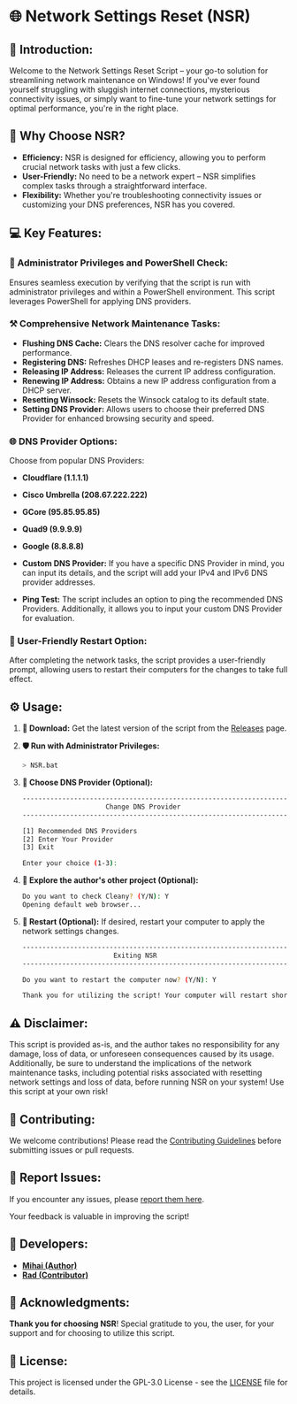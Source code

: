# 🌐 Network Settings Reset (**NSR**)

## 🚀 Introduction:

Welcome to the Network Settings Reset Script – your go-to solution for streamlining network maintenance on Windows! If you've ever found yourself struggling with sluggish internet connections, mysterious connectivity issues, or simply want to fine-tune your network settings for optimal performance, you're in the right place.

## 🌟 Why Choose NSR?

- **Efficiency:** NSR is designed for efficiency, allowing you to perform crucial network tasks with just a few clicks.
- **User-Friendly:** No need to be a network expert – NSR simplifies complex tasks through a straightforward interface.
- **Flexibility:** Whether you're troubleshooting connectivity issues or customizing your DNS preferences, NSR has you covered.

## 💻 Key Features:

### 🔰 Administrator Privileges and PowerShell Check:

Ensures seamless execution by verifying that the script is run with administrator privileges and within a PowerShell environment. This script leverages PowerShell for applying DNS providers.

### ⚒️ Comprehensive Network Maintenance Tasks:

- **Flushing DNS Cache:** Clears the DNS resolver cache for improved performance.
- **Registering DNS:** Refreshes DHCP leases and re-registers DNS names.
- **Releasing IP Address:** Releases the current IP address configuration.
- **Renewing IP Address:** Obtains a new IP address configuration from a DHCP server.
- **Resetting Winsock:** Resets the Winsock catalog to its default state.
- **Setting DNS Provider:** Allows users to choose their preferred DNS Provider for enhanced browsing security and speed.

### 🌐 DNS Provider Options:

Choose from popular DNS Providers:
- **Cloudflare (1.1.1.1)**
- **Cisco Umbrella (208.67.222.222)**
- **GCore (95.85.95.85)**
- **Quad9 (9.9.9.9)**
- **Google (8.8.8.8)**

- **Custom DNS Provider:** If you have a specific DNS Provider in mind, you can input its details, and the script will add your IPv4 and IPv6 DNS provider addresses.
- **Ping Test:** The script includes an option to ping the recommended DNS Providers. Additionally, it allows you to input your custom DNS Provider for evaluation.

### 🤝 User-Friendly Restart Option:

After completing the network tasks, the script provides a user-friendly prompt, allowing users to restart their computers for the changes to take full effect.

## ⚙️ Usage:

1. **📁 Download:** 
Get the latest version of the script from the [Releases](https://github.com/M1HA15/Network-Settings-Reset/releases) page.

2. **🛡️ Run with Administrator Privileges:**
   ```bash
   > NSR.bat
   ```
   
3. **🚨 Choose DNS Provider (Optional):**
   ```bash
   ---------------------------------------------------------------------
                        Change DNS Provider
   ---------------------------------------------------------------------

   [1] Recommended DNS Providers
   [2] Enter Your Provider
   [3] Exit

   Enter your choice (1-3):
   ```

4. **📢 Explore the author's other project (Optional):**
   ```bash
   Do you want to check Cleany? (Y/N): Y
   Opening default web browser...
   ```

5. **🌌 Restart (Optional):**
If desired, restart your computer to apply the network settings changes.
     ```bash
   ---------------------------------------------------------------------
                            Exiting NSR
   ---------------------------------------------------------------------

   Do you want to restart the computer now? (Y/N): Y
     
   Thank you for utilizing the script! Your computer will restart shortly...
     ```

## ⚠️ Disclaimer:
This script is provided as-is, and the author takes no responsibility for any damage, loss of data, or unforeseen consequences caused by its usage. Additionally, be sure to understand the implications of the network maintenance tasks, including potential risks associated with resetting network settings and loss of data, before running NSR on your system! Use this script at your own risk!

## 📝 Contributing:
We welcome contributions! Please read the [Contributing Guidelines](https://github.com/M1HA15/Network-Settings-Reset/blob/main/CONTRIBUTING.md) before submitting issues or pull requests.

## 🚧 Report Issues:
If you encounter any issues, please [report them here](https://github.com/M1HA15/Network-Settings-Reset/issues).

Your feedback is valuable in improving the script!

## 🚀 Developers:
- **[Mihai (Author)](https://github.com/M1HA15)**
- **[Rad (Contributor)](https://github.com/RadNotRed)**

## 🙏 Acknowledgments:
**Thank you for choosing NSR**! Special gratitude to you, the user, for your support and for choosing to utilize this script.

## 📃 License:
This project is licensed under the GPL-3.0 License - see the [LICENSE](https://github.com/M1HA15/Network-Settings-Reset/blob/main/LICENSE) file for details.
